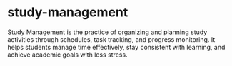 # study-management
Study Management is the practice of organizing and planning study activities through schedules, task tracking, and progress monitoring. It helps students manage time effectively, stay consistent with learning, and achieve academic goals with less stress.
